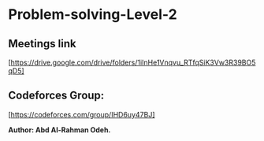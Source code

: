 # Problem-solving-Level-2


## Meetings link
[https://drive.google.com/drive/folders/1iInHe1Vnqvu_RTfqSiK3Vw3R39BO5qD5]

## Codeforces Group:
[https://codeforces.com/group/IHD6uy47BJ]







**Author: Abd Al-Rahman Odeh.**
